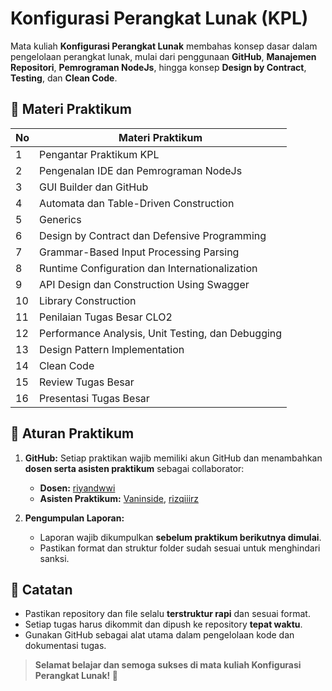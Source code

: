 # Konfigurasi Perangkat Lunak (KPL)

Mata kuliah **Konfigurasi Perangkat Lunak** membahas konsep dasar dalam pengelolaan perangkat lunak, mulai dari penggunaan **GitHub**, **Manajemen Repositori**, **Pemrograman NodeJs**, hingga konsep **Design by Contract**, **Testing**, dan **Clean Code**. 


## 🔹 Materi Praktikum
| No | Materi Praktikum |
|----|-----------------|
| 1  | Pengantar Praktikum KPL |
| 2  | Pengenalan IDE dan Pemrograman NodeJs |
| 3  | GUI Builder dan GitHub |
| 4  | Automata dan Table-Driven Construction |
| 5  | Generics |
| 6  | Design by Contract dan Defensive Programming |
| 7  | Grammar-Based Input Processing Parsing |
| 8  | Runtime Configuration dan Internationalization |
| 9  | API Design dan Construction Using Swagger |
| 10 | Library Construction |
| 11 | Penilaian Tugas Besar CLO2 |
| 12 | Performance Analysis, Unit Testing, dan Debugging |
| 13 | Design Pattern Implementation |
| 14 | Clean Code |
| 15 | Review Tugas Besar |
| 16 | Presentasi Tugas Besar |

## 🎯 Aturan Praktikum
1. **GitHub:** Setiap praktikan wajib memiliki akun GitHub dan menambahkan **dosen serta asisten praktikum** sebagai collaborator:
   - **Dosen:** [riyandwwi](https://github.com/riyandwwi)  
   - **Asisten Praktikum:** [Vaninside](https://github.com/Vaninside), [rizqiiirz](https://github.com/rizqiiirz)
   
2. **Pengumpulan Laporan:**  
   - Laporan wajib dikumpulkan **sebelum praktikum berikutnya dimulai**.
   - Pastikan format dan struktur folder sudah sesuai untuk menghindari sanksi.  

## 📢 Catatan
- Pastikan repository dan file selalu **terstruktur rapi** dan sesuai format.
- Setiap tugas harus dikommit dan dipush ke repository **tepat waktu**.
- Gunakan GitHub sebagai alat utama dalam pengelolaan kode dan dokumentasi tugas.

> **Selamat belajar dan semoga sukses di mata kuliah Konfigurasi Perangkat Lunak! 🚀**
